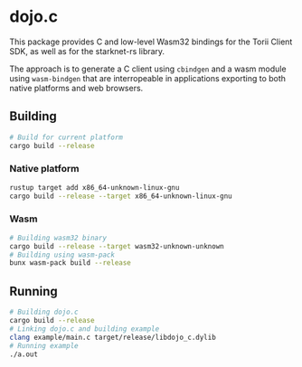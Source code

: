 # dojo.c

This package provides C and low-level Wasm32 bindings for the Torii Client SDK, as well as for the starknet-rs library.

The approach is to generate a C client using `cbindgen` and a wasm module using `wasm-bindgen` that are interropeable in applications exporting to both native platforms and web browsers.

## Building

```bash
# Build for current platform
cargo build --release
```

### Native platform

```bash
rustup target add x86_64-unknown-linux-gnu
cargo build --release --target x86_64-unknown-linux-gnu
```

### Wasm

```bash
# Building wasm32 binary
cargo build --release --target wasm32-unknown-unknown
# Building using wasm-pack
bunx wasm-pack build --release
```

## Running

```bash
# Building dojo.c
cargo build --release
# Linking dojo.c and building example
clang example/main.c target/release/libdojo_c.dylib
# Running example
./a.out
```
